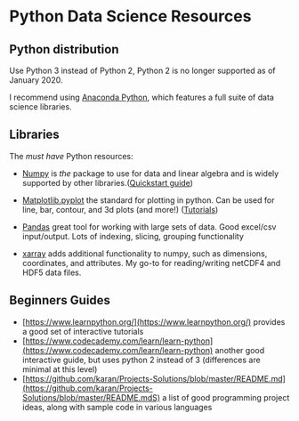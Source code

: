 # Python Data Science Resources

## Python distribution
Use Python 3 instead of Python 2, Python 2 is no longer supported as of January 2020.

I recommend using [Anaconda Python](https://www.anaconda.com/distribution/#download-section), which features a full suite of data science libraries.

## Libraries
The *must have* Python resources:
* [Numpy](https://numpy.org/) is *the* package to use for data and linear algebra and is widely supported by other libraries.([Quickstart guide](https://numpy.org/devdocs/user/quickstart.html))

* [Matplotlib.pyplot](https://matplotlib.org/) the standard for plotting in python. Can be used for line, bar, contour, and 3d plots (and more!) ([Tutorials](https://matplotlib.org/tutorials/index.html))

* [Pandas](https://pandas.pydata.org/) great tool for working with large sets of data. Good excel/csv input/output. Lots of indexing, slicing, grouping functionality

* [xarray](http://xarray.pydata.org/en/stable/) adds additional functionality to numpy, such as dimensions, coordinates, and attributes. My go-to for reading/writing netCDF4 and HDF5 data files.

## Beginners Guides
* [https://www.learnpython.org/](https://www.learnpython.org/) provides a good set of interactive tutorials
* [https://www.codecademy.com/learn/learn-python](https://www.codecademy.com/learn/learn-python) another good interactive guide, but uses python 2 instead of 3 (differences are minimal at this level)
* [https://github.com/karan/Projects-Solutions/blob/master/README.md](https://github.com/karan/Projects-Solutions/blob/master/README.mdS) a list of good programming project ideas, along with sample code in various languages